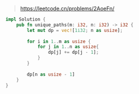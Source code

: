 > https://leetcode.cn/problems/2AoeFn/

``` rust
impl Solution {
    pub fn unique_paths(m: i32, n: i32) -> i32 {
        let mut dp = vec![1i32; n as usize];
        
        for i in 1..m as usize {
            for j in 1..n as usize{
                dp[j] += dp[j - 1];
            }
        }
        
        dp[n as usize - 1]
    }
}
```